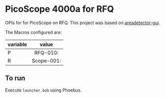 # PicoScope 4000a for RFQ

OPIs for for PicoScope on RFQ. This project was based on [areadetector-gui](https://gitlab.esss.lu.se/icshwi/nss-instruments/gui-areadetector).

The Macros configured are:

| variable | value    |
|----------|:--------:|
|P|  RFQ-010:|
|R|  Scope-001:|


## To run
Execute `launcher.bob` using Phoebus.

